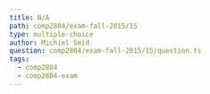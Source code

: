 ```yaml
---
title: N/A
path: comp2804/exam-fall-2015/15
type: multiple-choice
author: Michiel Smid
question: comp2804/exam-fall-2015/15/question.ts
tags:
  - comp2804
  - comp2804-exam
---
```

